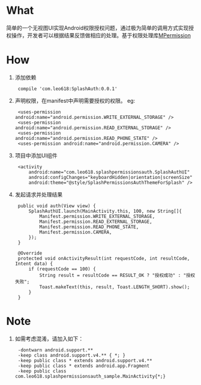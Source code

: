 # What #

简单的一个无视图UI实现Android权限授权问题，通过极为简单的调用方式实现授权操作，开发者可以根据结果反馈做相应的处理。基于权限处理库[MPermission](https://github.com/Leo0618/MPermission "MPermission")

# How #

1. 添加依赖 

		compile 'com.leo618:SplashAuth:0.0.1'

2. 声明权限，在manifest中声明需要授权的权限。 eg:
	
	    <uses-permission android:name="android.permission.WRITE_EXTERNAL_STORAGE" />
	    <uses-permission android:name="android.permission.READ_EXTERNAL_STORAGE" />
	    <uses-permission android:name="android.permission.READ_PHONE_STATE" />
	    <uses-permission android:name="android.permission.CAMERA" />


3. 项目中添加UI组件

	 	<activity
            android:name="com.leo618.splashpermissionsauth.SplashAuthUI"
            android:configChanges="keyboardHidden|orientation|screenSize"
            android:theme="@style/SplashPermissionsAuthThemeForSplash" />

4. 发起请求并处理结果

	    public void auth(View view) {
        	SplashAuthUI.launch(MainActivity.this, 100, new String[]{
                Manifest.permission.WRITE_EXTERNAL_STORAGE,
                Manifest.permission.READ_EXTERNAL_STORAGE,
                Manifest.permission.READ_PHONE_STATE,
                Manifest.permission.CAMERA,
	        });
	    }
	
	    @Override
	    protected void onActivityResult(int requestCode, int resultCode, Intent data) {
	        if (requestCode == 100) {
	            String result = resultCode == RESULT_OK ? "授权成功" : "授权失败";
	            Toast.makeText(this, result, Toast.LENGTH_SHORT).show();
	        }
	    }

# Note #

1. 如需考虑混淆，请加入如下：

		-dontwarn android.support.**
		-keep class android.support.v4.** { *; }
		-keep public class * extends android.support.v4.**
		-keep public class * extends android.app.Fragment
		-keep public class com.leo618.splashpermissionsauth_sample.MainActivity{*;}